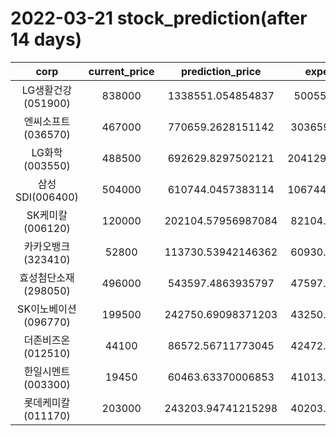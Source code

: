 # 2022-03-21 stock_prediction(after 14 days)

|   corp   |   current_price   |   prediction_price   |   expected_profit   |
|:--------:|:-----------------:|:--------------------:|:-------------------:|
|LG생활건강(051900)|838000|1338551.054854837|500551.054854837|
|엔씨소프트(036570)|467000|770659.2628151142|303659.2628151142|
|LG화학(003550)|488500|692629.8297502121|204129.82975021214|
|삼성SDI(006400)|504000|610744.0457383114|106744.04573831137|
|SK케미칼(006120)|120000|202104.57956987084|82104.57956987084|
|카카오뱅크(323410)|52800|113730.53942146362|60930.53942146362|
|효성첨단소재(298050)|496000|543597.4863935797|47597.48639357975|
|SK이노베이션(096770)|199500|242750.69098371203|43250.69098371203|
|더존비즈온(012510)|44100|86572.56711773045|42472.56711773045|
|한일시멘트(003300)|19450|60463.63370006853|41013.63370006853|
|롯데케미칼(011170)|203000|243203.94741215298|40203.94741215298|
